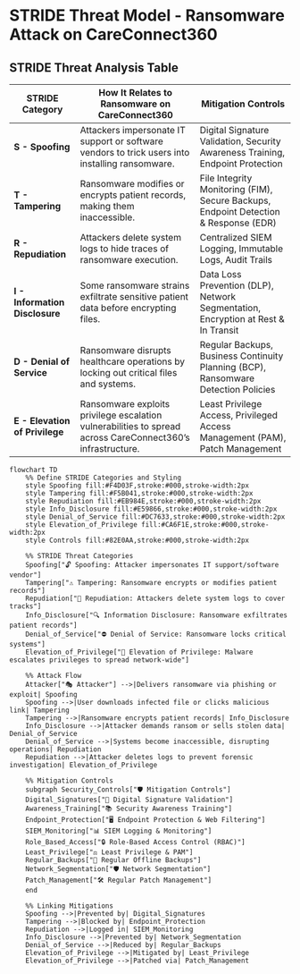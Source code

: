# **STRIDE Threat Model - Ransomware Attack on CareConnect360**

## **STRIDE Threat Analysis Table**
| **STRIDE Category**       | **How It Relates to Ransomware on CareConnect360** | **Mitigation Controls** |
|---------------------------|---------------------------------|----------------|
| **S - Spoofing**          | Attackers impersonate IT support or software vendors to trick users into installing ransomware. | Digital Signature Validation, Security Awareness Training, Endpoint Protection |
| **T - Tampering**         | Ransomware modifies or encrypts patient records, making them inaccessible. | File Integrity Monitoring (FIM), Secure Backups, Endpoint Detection & Response (EDR) |
| **R - Repudiation**       | Attackers delete system logs to hide traces of ransomware execution. | Centralized SIEM Logging, Immutable Logs, Audit Trails |
| **I - Information Disclosure** | Some ransomware strains exfiltrate sensitive patient data before encrypting files. | Data Loss Prevention (DLP), Network Segmentation, Encryption at Rest & In Transit |
| **D - Denial of Service** | Ransomware disrupts healthcare operations by locking out critical files and systems. | Regular Backups, Business Continuity Planning (BCP), Ransomware Detection Policies |
| **E - Elevation of Privilege** | Ransomware exploits privilege escalation vulnerabilities to spread across CareConnect360’s infrastructure. | Least Privilege Access, Privileged Access Management (PAM), Patch Management |

```mermaid
flowchart TD
    %% Define STRIDE Categories and Styling
    style Spoofing fill:#F4D03F,stroke:#000,stroke-width:2px
    style Tampering fill:#F5B041,stroke:#000,stroke-width:2px
    style Repudiation fill:#EB984E,stroke:#000,stroke-width:2px
    style Info_Disclosure fill:#E59866,stroke:#000,stroke-width:2px
    style Denial_of_Service fill:#DC7633,stroke:#000,stroke-width:2px
    style Elevation_of_Privilege fill:#CA6F1E,stroke:#000,stroke-width:2px
    style Controls fill:#82E0AA,stroke:#000,stroke-width:2px

    %% STRIDE Threat Categories
    Spoofing["🔓 Spoofing: Attacker impersonates IT support/software vendor"]
    Tampering["⚠️ Tampering: Ransomware encrypts or modifies patient records"]
    Repudiation["📜 Repudiation: Attackers delete system logs to cover tracks"]
    Info_Disclosure["🔍 Information Disclosure: Ransomware exfiltrates patient records"]
    Denial_of_Service["⛔ Denial of Service: Ransomware locks critical systems"]
    Elevation_of_Privilege["🚀 Elevation of Privilege: Malware escalates privileges to spread network-wide"]

    %% Attack Flow
    Attacker["🎭 Attacker"] -->|Delivers ransomware via phishing or exploit| Spoofing
    Spoofing -->|User downloads infected file or clicks malicious link| Tampering
    Tampering -->|Ransomware encrypts patient records| Info_Disclosure
    Info_Disclosure -->|Attacker demands ransom or sells stolen data| Denial_of_Service
    Denial_of_Service -->|Systems become inaccessible, disrupting operations| Repudiation
    Repudiation -->|Attacker deletes logs to prevent forensic investigation| Elevation_of_Privilege

    %% Mitigation Controls
    subgraph Security_Controls["🛡️ Mitigation Controls"]
    Digital_Signatures["🔑 Digital Signature Validation"]
    Awareness_Training["📚 Security Awareness Training"]
    Endpoint_Protection["🖥️ Endpoint Protection & Web Filtering"]
    SIEM_Monitoring["📊 SIEM Logging & Monitoring"]
    Role_Based_Access["🔒 Role-Based Access Control (RBAC)"]
    Least_Privilege["⚖️ Least Privilege & PAM"]
    Regular_Backups["💾 Regular Offline Backups"]
    Network_Segmentation["🛡️ Network Segmentation"]
    Patch_Management["🛠️ Regular Patch Management"]
    end

    %% Linking Mitigations
    Spoofing -->|Prevented by| Digital_Signatures
    Tampering -->|Blocked by| Endpoint_Protection
    Repudiation -->|Logged in| SIEM_Monitoring
    Info_Disclosure -->|Prevented by| Network_Segmentation
    Denial_of_Service -->|Reduced by| Regular_Backups
    Elevation_of_Privilege -->|Mitigated by| Least_Privilege
    Elevation_of_Privilege -->|Patched via| Patch_Management
